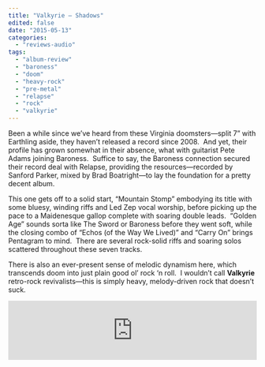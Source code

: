 ```yaml
---
title: "Valkyrie – Shadows"
edited: false
date: "2015-05-13"
categories:
  - "reviews-audio"
tags:
  - "album-review"
  - "baroness"
  - "doom"
  - "heavy-rock"
  - "pre-metal"
  - "relapse"
  - "rock"
  - "valkyrie"
---
```


Been a while since we’ve heard from these Virginia doomsters—split 7” with Earthling aside, they haven’t released a record since 2008.  And yet, their profile has grown somewhat in their absence, what with guitarist Pete Adams joining Baroness.  Suffice to say, the Baroness connection secured their record deal with Relapse, providing the resources—recorded by Sanford Parker, mixed by Brad Boatright—to lay the foundation for a pretty decent album.

This one gets off to a solid start, “Mountain Stomp” embodying its title with some bluesy, winding riffs and Led Zep vocal worship, before picking up the pace to a Maidenesque gallop complete with soaring double leads.  “Golden Age” sounds sorta like The Sword or Baroness before they went soft, while the closing combo of “Echos (of the Way We Lived)” and “Carry On” brings Pentagram to mind.  There are several rock-solid riffs and soaring solos scattered throughout these seven tracks.

There is also an ever-present sense of melodic dynamism here, which transcends doom into just plain good ol’ rock ‘n roll.  I wouldn’t call **Valkyrie** retro-rock revivalists—this is simply heavy, melody-driven rock that doesn’t suck.

<iframe style="border: 0; width: 100%; height: 120px;" src="https://bandcamp.com/EmbeddedPlayer/album=3843825575/size=large/bgcol=ffffff/linkcol=0687f5/tracklist=false/artwork=small/transparent=true/" width="300" height="150" seamless=""><a href="http://thevalkyrierides.bandcamp.com/album/shadows">Shadows by Valkyrie</a></iframe>
